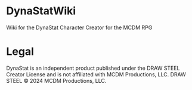 # DynaStatWiki
Wiki for the DynaStat Character Creator for the MCDM RPG


# Legal
DynaStat is an independent product published under the DRAW STEEL Creator License and is not affiliated with MCDM Productions, LLC. DRAW STEEL © 2024 MCDM Productions, LLC.
